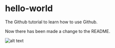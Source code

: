 # hello-world
The Github tutorial to learn how to use Github.

Now there has been made a change to the README.

![alt text](http://images4.fanpop.com/image/photos/24400000/Paternity-Ending-house-md-24470702-640-480.jpg "House wearing a hat")
